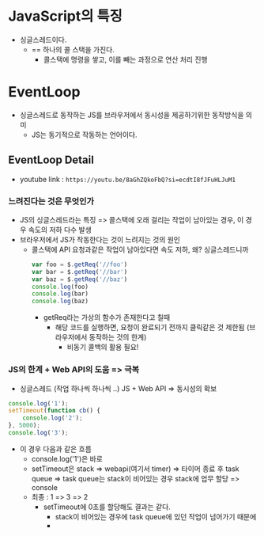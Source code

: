 # JavaScript의 특징
- 싱글스레드이다.
  - == 하나의 콜 스택을 가진다.
    - 콜스택에 명령을 쌓고, 이를 빼는 과정으로 연산 처리 진행

# EventLoop
- 싱글스레드로 동작하는 JS를 브라우저에서 동시성을 제공하기위한 동작방식을 의미
  - JS는 동기적으로 작동하는 언어이다.

## EventLoop Detail
- youtube link : `https://youtu.be/8aGhZQkoFbQ?si=ecdtI8fJFuHLJuM1`
### 느려진다는 것은 무엇인가
- JS의 싱글스레드라는 특징 => 콜스택에 오래 걸리는 작업이 남아있는 경우, 이 경우 속도의 저하 다수 발생
- 브라우저에서 JS가 작동한다는 것이 느려지는 것의 원인
  - 콜스택에 API 요청과같은 작업이 남아있다면 속도 저하, 왜? 싱글스레드니까
    ```js
    var foo = $.getReq('//foo')
    var bar = $.getReq('//bar')
    var baz = $.getReq('//baz')
    console.log(foo)
    console.log(bar)
    console.log(baz)
    ```
    - getReq라는 가상의 함수가 존재한다고 칠때
      - 해당 코드를 실행하면, 요청이 완료되기 전까지 클릭같은 것 제한됨 (브라우저에서 동작하는 것의 한계)
        - 비동기 콜백의 활용 필요!
### JS의 한계 + Web API의 도움 => 극복
- 싱글스레드 (작업 하나씩 하나씩 ..) JS + Web API => 동시성의 확보
```js
console.log('1');
setTimeout(function cb() {
    console.log('2');
}, 5000);
console.log('3');
```
- 이 경우 다음과 같은 흐름
  - console.log('1')은 바로
  - setTimeout은 stack => webapi(여기서 timer) => 타이머 종료 후 task queue => task queue는 stack이 비어있는 경우 stack에 업무 할당 => console
  - 최종 : 1 => 3 => 2
    - setTimeout에 0초를 할당해도 결과는 같다.
      - stack이 비어있는 경우에 task queue에 있던 작업이 넘어가기 때문에
      - 
